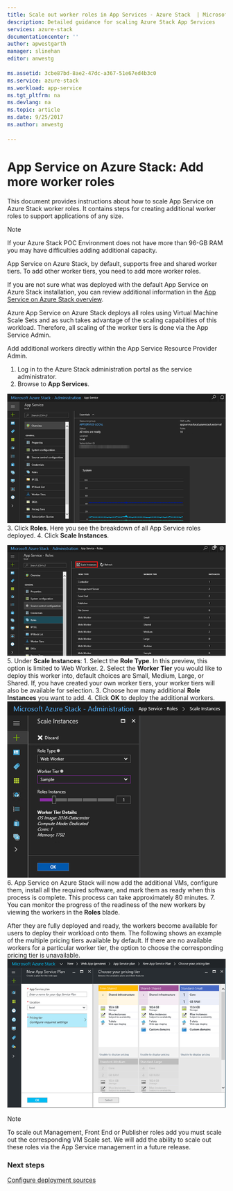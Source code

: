 ```yaml
---
title: Scale out worker roles in App Services - Azure Stack  | Microsoft Docs
description: Detailed guidance for scaling Azure Stack App Services
services: azure-stack
documentationcenter: ''
author: apwestgarth
manager: slinehan
editor: anwestg

ms.assetid: 3cbe87bd-8ae2-47dc-a367-51e67ed4b3c0
ms.service: azure-stack
ms.workload: app-service
ms.tgt_pltfrm: na
ms.devlang: na
ms.topic: article
ms.date: 9/25/2017
ms.author: anwestg

---
```



# App Service on Azure Stack: Add more worker roles

This document provides instructions about how to scale App Service on Azure Stack worker roles. It contains steps for creating additional worker roles to support applications of any size.

> [!NOTE]
> If your Azure Stack POC Environment does not have more than 96-GB RAM you may have difficulties adding additional capacity.

App Service on Azure Stack, by default, supports free and shared worker tiers. To add other worker tiers, you need to add more worker roles.

If you are not sure what was deployed with the default App Service on Azure Stack installation, you can review additional information in the [App Service on Azure Stack overview](azure-stack-app-service-overview.md).

Azure App Service on Azure Stack deploys all roles using Virtual Machine Scale Sets and as such takes advantage of the scaling capabilities of this workload. Therefore, all scaling of the worker tiers is done via the App Service Admin.

Add additional workers directly within the App Service Resource Provider Admin.

1. Log in to the Azure Stack administration portal as the service administrator.
2. Browse to **App Services**.

  ![](media/azure-stack-app-service-add-worker-roles/image01.png)
3. Click **Roles**. Here you see the breakdown of all App Service roles deployed.
4. Click **Scale Instances**.

  ![](media/azure-stack-app-service-add-worker-roles/image02.png)
5. Under **Scale Instances**:
    1. Select the **Role Type**. In this preview, this option is limited to Web Worker.
    2. Select the **Worker Tier** you would like to deploy this worker into, default choices are Small, Medium, Large, or Shared. If, you have created your own worker tiers, your worker tiers will also be available for selection.
    3. Choose how many additional **Role Instances** you want to add.
    4. Click **OK** to deploy the additional workers.
    ![](media/azure-stack-app-service-add-worker-roles/image03.png)
6. App Service on Azure Stack will now add the additional VMs, configure them, install all the required software, and mark them as ready when this process is complete. This process can take approximately 80 minutes.
7. You can monitor the progress of the readiness of the new workers by viewing the workers in the **Roles** blade.

After they are fully deployed and ready, the workers become available for users to deploy their workload onto them. The following shows an example of the multiple pricing tiers available by default. If there are no available workers for a particular worker tier, the option to choose the corresponding pricing tier is unavailable.
![](media/azure-stack-app-service-add-worker-roles/image04.png)

>[!NOTE]
> To scale out Management, Front End or Publisher roles add you must scale out the corresponding VM Scale set. We will add the ability to scale out these roles via the App Service management in a future release.

### Next steps

[Configure deployment sources](azure-stack-app-service-configure-deployment-sources.md)
